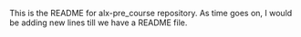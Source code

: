This is the README for alx-pre_course repository. 
As time goes on, I would be adding new lines till we have a README file. 
